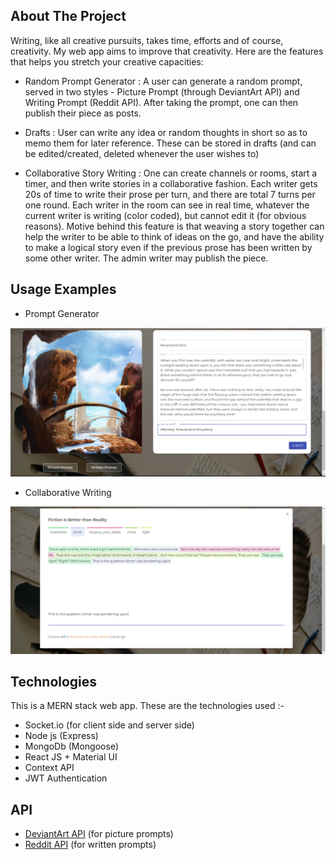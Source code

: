 <!-- ABOUT THE PROJECT -->
## About The Project

Writing, like all creative pursuits, takes time, efforts and of course, creativity. My web app aims to improve that creativity. 
Here are the features that helps you stretch your creative capacities:
* Random Prompt Generator : A user can generate a random prompt, served in two styles - Picture Prompt (through DeviantArt API) and Writing Prompt (Reddit API). After taking the prompt, one can then publish their piece as posts.

* Drafts : User can write any idea or random thoughts in short so as to memo them for later reference. These can be stored in drafts (and can be edited/created, deleted whenever the user wishes to)

* Collaborative Story Writing : One can create channels or rooms, start a timer, and then write stories in a collaborative fashion. Each writer gets 20s of time to write their prose per turn, and there are total 7 turns per one round. Each writer in the room can see in real time, 
  whatever the current writer is writing (color coded), but cannot edit it (for obvious reasons). Motive behind this feature is that weaving a story together can help the writer to be able to think of ideas on the go, and have the ability to make a logical story even
  if the previous prose has been written by some other writer. The admin writer may publish the piece.

<!-- USAGE EXAMPLES -->
## Usage Examples
* Prompt Generator


![Product Name Screen Shot](readme-prompt.png)


* Collaborative Writing


![Product Name Screen Shot](readme-collab-writing.png)

## Technologies

This is a MERN stack web app. These are the technologies used :-
* Socket.io (for client side and server side)
* Node js (Express)
* MongoDb (Mongoose)
* React JS + Material UI
* Context API
* JWT Authentication

## API

* [DeviantArt API](https://www.deviantart.com/developers/) (for picture prompts)
* [Reddit API](https://www.reddit.com/dev/api/) (for written prompts)


